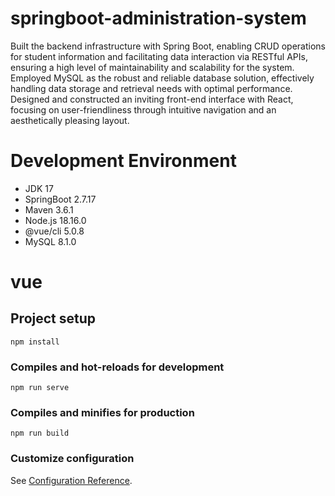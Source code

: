 # springboot-administration-system

Built the backend infrastructure with Spring Boot, enabling CRUD operations for student information and facilitating data interaction via RESTful APIs, ensuring a high level of maintainability and scalability for the system.
Employed MySQL as the robust and reliable database solution, effectively handling data storage and retrieval needs with optimal performance.
Designed and constructed an inviting front-end interface with React, focusing on user-friendliness through intuitive navigation and an aesthetically pleasing layout.

# Development Environment

- JDK 17
- SpringBoot 2.7.17
- Maven 3.6.1
- Node.js 18.16.0
- @vue/cli 5.0.8
- MySQL 8.1.0

# vue

## Project setup
```
npm install
```

### Compiles and hot-reloads for development
```
npm run serve
```

### Compiles and minifies for production
```
npm run build
```

### Customize configuration
See [Configuration Reference](https://cli.vuejs.org/config/).
